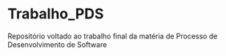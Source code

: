 # Trabalho_PDS
Repositório voltado ao trabalho final da matéria de Processo de Desenvolvimento de Software
